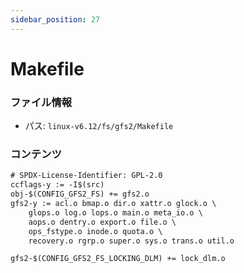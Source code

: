```yaml
---
sidebar_position: 27
---
```

# Makefile

### ファイル情報

- パス: `linux-v6.12/fs/gfs2/Makefile`

### コンテンツ

```txt
# SPDX-License-Identifier: GPL-2.0
ccflags-y := -I$(src)
obj-$(CONFIG_GFS2_FS) += gfs2.o
gfs2-y := acl.o bmap.o dir.o xattr.o glock.o \
	glops.o log.o lops.o main.o meta_io.o \
	aops.o dentry.o export.o file.o \
	ops_fstype.o inode.o quota.o \
	recovery.o rgrp.o super.o sys.o trans.o util.o

gfs2-$(CONFIG_GFS2_FS_LOCKING_DLM) += lock_dlm.o


```
